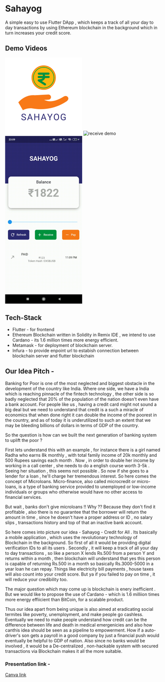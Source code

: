 # Sahayog

A simple easy to use Flutter DApp , which keeps a track of all your day to day transactions by using Ethereum blockchain in the background which in turn increases your credit score.

## Demo Videos
<p  float="left" >
<img src="https://github.com/UtkarshA135/Sahayog/blob/main/assets/sahayog.png" width="250" title="app icon">
<img src="https://github.com/UtkarshA135/Sahayog/blob/main/assets/receive.gif" width="250" title="receive demo">
<img src="https://github.com/UtkarshA135/Sahayog/blob/main/assets/pay.gif" width="250" title="pay demo">
</p>

## Tech-Stack
- Flutter - for frontend
- Ethereum Blockchain written in Solidity in Remix IDE , we intend to use Cardano - its 1.6 million times more energy efficient.
- Metamask - for deployment of blockchain server.
- Infura - to provide enpoint url to estabish connection between blockchain server and flutter blockchain

## Our Idea Pitch -

Banking for Poor is one of the most neglected and biggest obstacle in the development of the country like India. Where one side, we have a India which is reaching pinnacle of the fintech technology , the other side is so badly neglected that 20% of the population of the nation doesn't even have a bank account. For people like us , having a credit card might not sound a big deal but we need to understand that credit is a such a miracle of economics that when done right it can double the income of the poorest in the country, and as of today it is underutilized to such an extent that we may be bleeding billions of dollars in terms of GDP of the country.

So the question is how can we built the next generation of banking system to uplift the poor ?

First lets understand this with an example , for instance there is a girl named Radha who earns 8k monthly , with total family income of 20k monthly and 500 Rupees savings each month . Now , in order to double her income by working in a call center , she needs to do a english course worth 3-5k . Seeing her situation , this seems not possible . So now if she goes to a lender for a loan , he'll charge her tremendous interest. So here comes the concept of Microloans. Micro-finance, also called microcredit or micro-loans​, is a type of banking service provided to unemployed or low-income individuals or groups who otherwise would have no other access to financial services.

But wait , banks don't give microloans !! Why ?? Because they don't find it profitable , also there is no guarantee that the borrower will return the amount in time , since he doesn't have a proper address or ID , no salary slips , transactions history and top of that an inactive bank account.

So here comes into picture our idea - Sahayog - Credit for All . Its basically a mobile application , which uses the revolutionary technology of Blockchain in the background. So first of all it would be providing digital verification IDs to all its users . Secondly , it will keep a track of all your day to day transactions , so like a person X lends Rs.500 from a person Y and returns within a month , then blockchain will understand that yes this person is capable of returning Rs.500 in a month so basically Rs.3000-5000 in a year loan he can repay. Things like electricity bill payments , house taxes will also count into your credit score. But ya if you failed to pay on time , it will reduce your credibility too.

The major question which may come up is blockchain is enery inefficient . But we would like to propose the use of Cardano - which is 1.6 milliion times more energy effiicient than BitCoin, for a scalable product.

Thus our idea apart from being unique is also aimed at eradicating social termites like poverty, unemployment, and make people go cashless. Eventually we need to make people understand how credit can be the difference between life and death in medical emergenicies and also how canthis idea should be seen as a pipeline to empowerment. How if a auto-driver's son gets a payroll in a good company by just a financial push would eventually be helpful to GDP of nation. Also since no banks would be involved , it would be a De-centralized , non-hackable system with secured transactions via Blockchain makes it all the more suitable.
### Presentation link - 
[Canva link](https://www.canva.com/design/DAEl1ttAXjI/sIi0Fm4ybnt3aRWwGjk2dA/view?utm_content=DAEl1ttAXjI&utm_campaign=designshare&utm_medium=link&utm_source=sharebutton)
